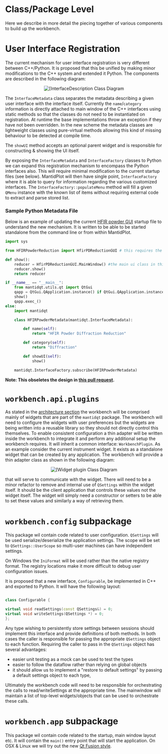 # Class/Package Level

Here we describe in more detail the piecing together of various components to build up the workbench.

# User Interface Registration

The current mechanism for user interface registration is very different between C++/Python. It is proposed that this be unified by making minor modifications to the C++ system and
extended it Python. The components are described in the following diagram:

<p align="center">
  <img src="InterfaceMetadata.png" alt="[InterfaceDescription Class Diagram">
</p>


The `InterfaceMetadata` class separates the metadata describing a given user interface with the interface itself. Currently the `name`/`category` information
is directly attached to main window of the C++ interfaces using static methods so that the classes do not need to be instantiated on registration. At runtime
the base implementations throw an exception if they have not been overridden. In the new scheme the metadata classes are lightweight classes using pure-virtual
methods allowing this kind of missing behaviour to be detected at compile time.

The `showUI` method accepts an optional parent widget and is responsible for constructing & showing the UI itself.

By exposing the `InterfaceMetadata` and `InterfaceFactory` classes to Python we can expand this registration mechanism to encompass the Python interfaces also. This will
require minimal modification to the current startup files (see below). MantidPlot will then have single point, `InterfaceFactory` where it is able to query for
information regarding the various customized interfaces. The `InterfaceFactory::populateMenu` method will fill a given `QMenu` instance with the known list of
items without requiring external code to extract and parse stored list.

### Sample Python Metadata File

Below is an example of updating the current [HFIR powder GUI][hfir_startup_file] startup file to understand the new mechanism. It is written to be able to be started
standalone from the command line or from within MantidPlot.

```python
import sys

from HFIRPowderReduction import HfirPDReductionGUI # this requires the reduction_gui framework from mantidqt

def show():
    reducer = HfirPDReductionGUI.MainWindow() #the main ui class in this file is called MainWindow
    reducer.show()
	return reducer

if __name__ == "__main__":
    from mantidqt.utils.qt import QtGui
    qapp = QtGui.QApplication.instance() if QtGui.QApplication.instance() else QtGui.QApplication(sys.argv)
	show()
	qapp.exec_()
else:
	import mantidqt

	class HFIRPowderMetadata(mantidqt.InterfaceMetadata):

	    def name(self):
            return "HFIR Powder Diffraction Reduction"

        def category(self):
            return "Diffraction"

        def showUI(self):
            show()

    mantidqt.InterfaceFactory.subscribe(HFIRPowderMetadata)
```

**Note: This obseletes the design in [this pull request](https://github.com/mantidproject/documents/pull/40).**

# `workbench.api.plugins`

As stated in the [architecture section](design-arch.md) the workbench will be comprised mainly of widgets that are part of the `mantidqt` package. The workbench will need to configure the widgets with user
preferences but the widgets are being written into a reusable library so they should not directly control this themselves. To enable consistent configuration a thin adapter will be written inside the workbench to
integrate it and perform any additional setup the workbench requires. It will inherit a common interface: `WorkbenchPlugin`. As an example consider the current instrument widget. It exists as a standalone widget that
can be created by any application. The workbench will provide a thin adapter class as shown in the following diagram:

<p align="center">
  <img src="InstrumentViewPlugin.png" alt="[Widget plugin Class Diagram">
</p>

that will serve to communicate with the widget. There will need to be a minor refactor to remove and internal use of `QSettings` within the widget itself. It should be the client application that controls these values not the
widget itself. The widget will simply need a constructor or setters to be able to set these values and similarly a way of retrieving them.

# `workbench.config` subpackage

This package wil contain code related to user configuration. `QSettings` will be used serialize/deserialize the application settings. The scope will be set to `QSettings::UserScope` so multi-user machines can have
independent settings.

On Windows the `IniFormat` will be used rather than the native registry format. The registry locations make it more difficult to debug user configuration issues.

It is proposed that a new interface, `Configurable`, be implemented in C++ and exported to Python. It will have the following layout:

```c++

class Configurable {

virtual void readSettings(const QSettings&) = 0;
virtual void writeSettings(QSettings *) = 0;
};
```

Any type wishing to persistently store settings between sessions should implement this interface and provide definitions of both methods. In both cases the caller is responsible for passing the appropriate `QSettings` object
to each function. Requiring the caller to pass in the `QSettings` object has several advantages:

* easier unit testing as a mock can be used to test the types
* easier to follow the dataflow rather than relying on global objects
* it should allow us to implement a "restore to default settings" by passing a default settings object to each type,

Ultimately the workbench code will need to be responsible for orchestrating the calls to read/writeSettings at the
appropriate time. The mainwindow will maintain a list of top-level widgets/objects that can be used to orchestrate
these calls.


# `workbench.app` subpackage

This package wil contain code related to the startup, main window layout etc. It will contain the `main()` entry point that will start the application. On OSX & Linux we will try out the new [Qt Fusion style][qt-fusion].

<!-- Links -->

[hfir_startup_file]: https://github.com/mantidproject/mantid/blob/master/scripts/HFIR_Powder_Diffraction_Reduction.py
[qt-fusion]: http://doc.qt.io/qt-5/gallery-fusion.html
